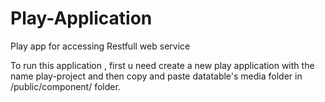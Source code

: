 # Play-Application
Play app for accessing Restfull web service
 
 To run this application , first u need create a new play application with the name play-project and then copy and paste datatable's media folder in /public/component/ folder.
 
 
